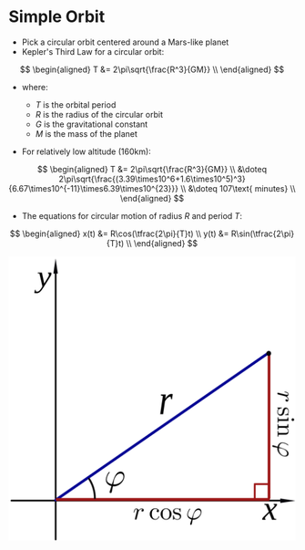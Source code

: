 # Simple Orbit

- Pick a circular orbit centered around a Mars-like planet
- Kepler's Third Law for a circular orbit:

$$
\begin{aligned}
  T
  &=
  2\pi\sqrt{\frac{R^3}{GM}} \\
\end{aligned}
$$

- where:

  - $T$ is the orbital period
  - $R$ is the radius of the circular orbit
  - $G$ is the gravitational constant
  - $M$ is the mass of the planet

- For relatively low altitude (160km):

$$
\begin{aligned}
  T
  &=
  2\pi\sqrt{\frac{R^3}{GM}} \\
  &\doteq
  2\pi\sqrt{\frac{(3.39\times10^6+1.6\times10^5)^3}
  {6.67\times10^{-11}\times6.39\times10^{23}}} \\
  &\doteq
  107\text{ minutes} \\
\end{aligned}
$$

- The equations for circular motion of radius $R$
  and period $T$:

$$
\begin{aligned}
  x(t)
  &=
  R\cos(\tfrac{2\pi}{T}t) \\
  y(t)
  &=
  R\sin(\tfrac{2\pi}{T}t) \\
\end{aligned}
$$

![Image](Polar.png)
